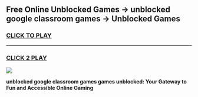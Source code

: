 
## Free Online Unblocked Games → unblocked google classroom games → Unblocked Games
<h3>
<a href="https://premium.freeplayer.one?title=unblocked_google_classroom_games&ref=21F">CLICK TO PLAY</a></h3>
<hr>

<h3>
<a href="https://premium.freeplayer.one?title=unblocked_google_classroom_games&ref=21F">CLICK 2 PLAY</a>
  
</h3>

<a href="https://premium.freeplayer.one?title=unblocked_google_classroom_games&ref=21F/"><img src="https://clearcache.store/games.png"></a>


**unblocked google classroom games games unblocked: Your Gateway to Fun and Accessible Online Gaming**
